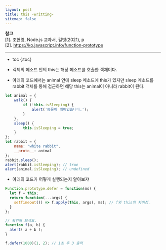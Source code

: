 ```yaml
---
layout: post
title: this -writting-
sitemap: false
---
```


**참고**  
[1]. 조현영, Node.js 교과서, 길벗(2021), p  
[2]. <https://ko.javascript.info/function-prototype>  
* * *  

* toc
{:toc}

* 객체의 메소드 안의 this는 해당 메소드를 호출한 객체이다.
* 아래의 코드에서는 animal 안에 sleep 메소드에 this가 있지만 sleep 메소드를 rabbit 객체를 통해 접근하면 해당 this는 animal이 아니라 rabbit이 된다.
~~~js
let animal = {
    walk() {
        if (!this.isSleeping) {
            alert('동물이 깨어있습니다.');
        }
    },
    sleep() {
        this.isSleeping = true;
    }
};
let rabbit = {
    name: "white rabbit",
    __proto__: animal
};
rabbit.sleep();
alert(rabbit.isSleeping); // true
alert(animal.isSleeping); // undefined
~~~


* 아래의 코드가 어떻게 실행되는지 알아보쟈
~~~js
Function.prototype.defer = function(ms) {
  let f = this;
  return function(...args) {
    setTimeout(() => f.apply(this, args), ms); // f와 this의 차이점.
  }
};

// 확인해 보세요.
function f(a, b) {
  alert( a + b );
}

f.defer(1000)(1, 2); // 1초 후 3 출력
~~~